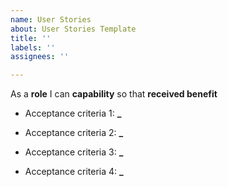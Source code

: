 ```yaml
---
name: User Stories
about: User Stories Template
title: ''
labels: ''
assignees: ''

---
```


As a **role** I can **capability** so that **received benefit**

- Acceptance criteria 1:
**_**

- Acceptance criteria 2:
**_**

- Acceptance criteria 3:
**_**

- Acceptance criteria 4:
**_**
